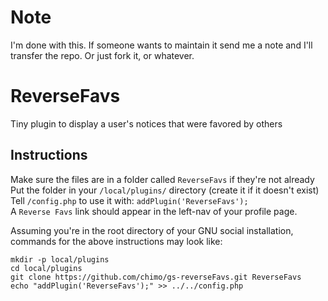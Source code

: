 # Note

I'm done with this. If someone wants to maintain it send me a note and I'll transfer the repo. Or just fork it, or whatever.

ReverseFavs
================

Tiny plugin to display a user's notices that were favored by others

## Instructions

Make sure the files are in a folder called `ReverseFavs` if they're not already  
Put the folder in your `/local/plugins/` directory (create it if it doesn't exist)  
Tell `/config.php` to use it with: `addPlugin('ReverseFavs');`  
A `Reverse Favs` link should appear in the left-nav of your profile page.

Assuming you're in the root directory of your GNU social installation, commands for
the above instructions may look like:

    mkdir -p local/plugins
    cd local/plugins
    git clone https://github.com/chimo/gs-reverseFavs.git ReverseFavs
    echo "addPlugin('ReverseFavs');" >> ../../config.php

